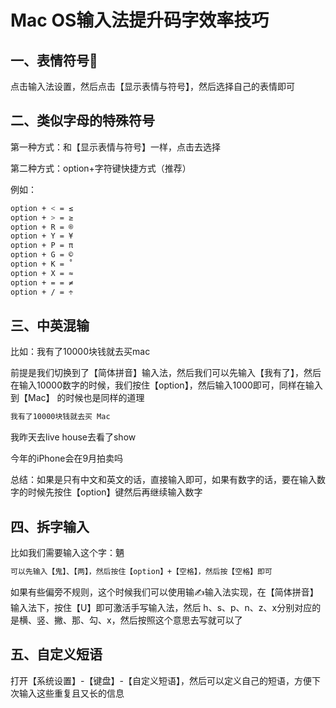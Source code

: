 # Mac OS输入法提升码字效率技巧


## 一、表情符号🧐

点击输入法设置，然后点击【显示表情与符号】，然后选择自己的表情即可



## 二、类似字母的特殊符号

第一种方式：和【显示表情与符号】一样，点击去选择

第二种方式：option+字符键快捷方式（推荐）

例如：

```bash
option + < = ≤
option + > = ≥
option + R = ®
option + Y = ¥
option + P = π
option + G = ©
option + K = ˚
option + X = ≈
option + = = ≠
option + / = ÷
```



## 三、中英混输

比如：我有了10000块钱就去买mac

前提是我们切换到了【简体拼音】输入法，然后我们可以先输入【我有了】，然后在输入10000数字的时候，我们按住【option】，然后输入1000即可，同样在输入到【Mac】 的时候也是同样的道理

```bash
我有了10000块钱就去买 Mac
```

我昨天去live house去看了show

今年的iPhone会在9月拍卖吗



总结：如果是只有中文和英文的话，直接输入即可，如果有数字的话，要在输入数字的时候先按住【option】键然后再继续输入数字





## 四、拆字输入

比如我们需要输入这个字：魉

```bash
可以先输入【鬼】、【两】，然后按住【option】+【空格】，然后按【空格】即可
```

如果有些偏旁不规则，这个时候我们可以使用输✍️输入法实现，在【简体拼音】输入法下，按住【U】即可激活手写输入法，然后 h、s、p、n、z、x分别对应的是横、竖、撇、那、勾、x，然后按照这个意思去写就可以了



## 五、自定义短语

打开【系统设置】-【键盘】-【自定义短语】，然后可以定义自己的短语，方便下次输入这些重复且又长的信息